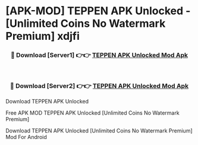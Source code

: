 # [APK-MOD] TEPPEN APK Unlocked - [Unlimited Coins No Watermark Premium] xdjfi



<div align="center">
<h3>🔴 Download [Server1] 👉👉 <a href="https://momento.my/?title=TEPPEN_APK_Unlocked">TEPPEN APK Unlocked Mod Apk</a></h3><br>

<h3>🔴 Download [Server2] 👉👉 <a href="https://momento.my/?title=TEPPEN_APK_Unlocked">TEPPEN APK Unlocked Mod Apk</a></h3>
</div>



Download TEPPEN APK Unlocked 

Free APK MOD TEPPEN APK Unlocked [Unlimited Coins No Watermark Premium]

Download TEPPEN APK Unlocked [Unlimited Coins No Watermark Premium] Mod For Android
